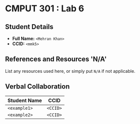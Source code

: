 # CMPUT 301 : Lab 6

## Student Details

- **Full Name:** `<Mehran Khan>`
- **CCID:** `<mmk5>`

## References and Resources 'N/A'

List any resources used here, or simply put `N/A` if not applicable.

## Verbal Collaboration

| Student Name | CCID     |
| ------------ | -------- |
| `<example1>` | `<CCID>` |
| `<example2>` | `<CCID>` |
